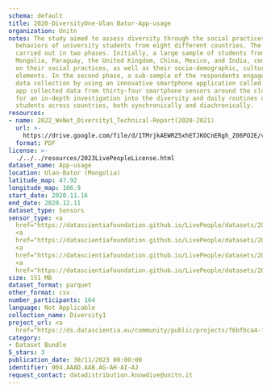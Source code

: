 ```yaml
---
schema: default
title: 2020-DiversityOne-Ulan Bator-App-usage
organization: Unitn
notes: The study aimed to assess diversity through the social practices and daily
  behaviors of university students from eight different countries. The research was
  carried out in two phases. Initially, a large sample of students from Denmark, Italy,
  Mongolia, Paraguay, the United Kingdom, China, Mexico, and India, completed a survey
  on their social practices, as well as their socio-demographic, cultural, and psychological
  elements. In the second phase, a sub-sample of the respondents engaged in a four-week
  data collection by using an innovative smartphone application called iLog. This
  app collected data from thirty-four smartphone sensors around the clock, allowing
  for an in-depth investigation into the diversity and daily routines of university
  students across countries, both synchronically and diachronically.
resources:
- name: 2022_WeNet_Diversity1_Technical-Report(2020-2021)
  url: >-
    https://drive.google.com/file/d/1TMrjkAEWRZ5xhETJKOCnERgh_Z06PO2E/view?usp=drive_link
  format: PDF
license: >-
  ./../../resources/2023LivePeopleLicense.html
dataset_name: App-usage
location: Ulan-Bator (Mongolia)
latitude_map: 47.92
longitude_map: 106.9
start_date: 2020.11.16
end_date: 2020.12.11
dataset_type: Sensors
sensor_type: <a 
  href="https://datascientiafoundation.github.io/LivePeople/datasets/2020-DV1-Ulan%20Bator-Application%20Event/">application</a>,
  <a 
  href="https://datascientiafoundation.github.io/LivePeople/datasets/2020-DV1-Ulan%20Bator-Headset%20Plug%20Event/">headsetplug</a>,
  <a 
  href="https://datascientiafoundation.github.io/LivePeople/datasets/2020-DV1-Ulan%20Bator-Music%20Event/">music</a>,
  <a 
  href="https://datascientiafoundation.github.io/LivePeople/datasets/2020-DV1-Ulan%20Bator-Notification%20Event/">notification</a>
size: 151 MB
dataset_format: parquet
other_format: csv
number_participants: 164
language: Not Applicable
collection_name: Diversity1
project_url: <a 
  href="https://ds.datascientia.eu/community/public/projects/f6bfbca4-fbe7-488f-bcf1-a66ac1f5a93a">https://ds.datascientia.eu/community/public/projects/f6bfbca4-fbe7-488f-bcf1-a66ac1f5a93a</a>
category:
- Dataset Bundle
5_stars: 3
publication_date: 30/11/2023 00:00:00
identifier: 004.AAAD.AAB.AG-AH-AI-AJ
request_contact: datadistribution.knowdive@unitn.it
---
```

